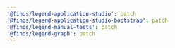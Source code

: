 ```yaml
---
'@finos/legend-application-studio': patch
'@finos/legend-application-studio-bootstrap': patch
'@finos/legend-manual-tests': patch
'@finos/legend-graph': patch
---
```

